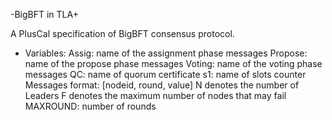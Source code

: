 -BigBFT in TLA+

A PlusCal specification of BigBFT consensus protocol.

- Variables:
Assig: name of the assignment phase messages
Propose: name of the propose phase messages
Voting: name of the voting phase messages
QC: name of quorum certificate
s1: name of slots counter
Messages format: [nodeid, round, value]
N denotes the number of Leaders
F denotes the maximum number of nodes that may fail
MAXROUND: number of rounds

